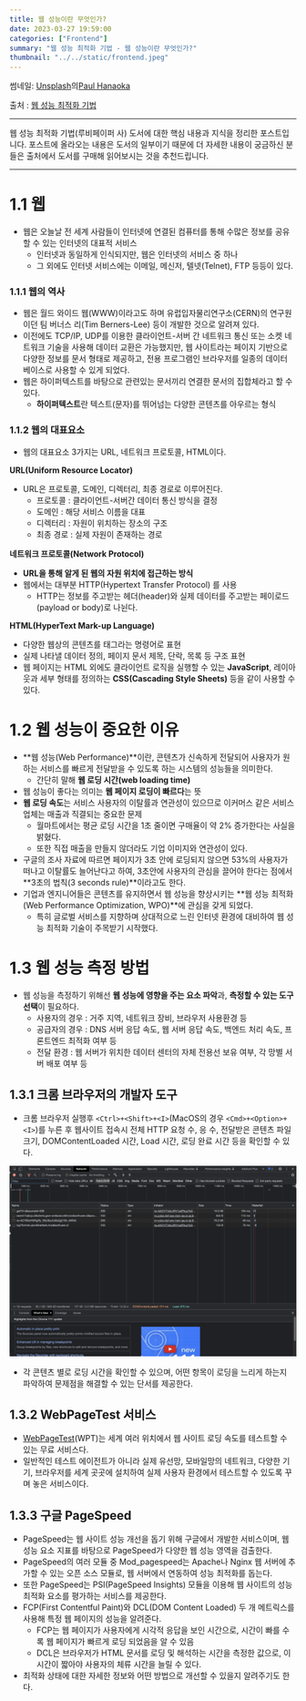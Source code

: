 ```yaml
---
title: 웹 성능이란 무엇인가?
date: 2023-03-27 19:59:00
categories: ["Frontend"]
summary: "웹 성능 최적화 기법 - 웹 성능이란 무엇인가?"
thumbnail: "../../static/frontend.jpeg"
---
```

썸네일: <a href="https://unsplash.com/ko/%EC%82%AC%EC%A7%84/GqEmWxkPNa4?utm_source=unsplash&utm_medium=referral&utm_content=creditCopyText">Unsplash</a>의<a href="https://unsplash.com/de/@plhnk?utm_source=unsplash&utm_medium=referral&utm_content=creditCopyText">Paul Hanaoka</a>

출처 : [웹 성능 최적화 기법](https://link.coupang.com/a/Tasb8)

---

웹 성능 최적화 기법(루비페이퍼 사) 도서에 대한 핵심 내용과 지식을 정리한 포스트입니다.
포스트에 올라오는 내용은 도서의 일부이기 때문에 더 자세한 내용이 궁금하신 분들은 출처에서 도서를 구매해 읽어보시는 것을 추천드립니다.

---

# 1.1 웹

- 웹은 오늘날 전 세계 사람들이 인터넷에 연결된 컴퓨터를 통해 수많은 정보를 공유할 수 있는 인터넷의 대표적 서비스
    - 인터넷과 동일하게 인식되지만, 웹은 인터넷의 서비스 중 하나
    - 그 외에도 인터넷 서비스에는 이메일, 메신저, 텔넷(Telnet), FTP 등등이 있다.

### 1.1.1 웹의 역사

- 웹은 월드 와이드 웹(WWW)이라고도 하며 유럽입자물리연구소(CERN)의 연구원이던 팀 버너스 리(Tim Berners-Lee) 등이 개발한 것으로 알려져 있다.
- 이전에도 TCP/IP, UDP를 이용한 클라이언트-서버 간 네트워크 통신 또는 소켓 네트워크 기술을 사용해 데이터 교환은 가능했지만, 웹 사이트라는 페이지 기반으로 다양한 정보를 문서 형태로 제공하고, 전용 프로그램인 브라우저를 일종의 데이터 베이스로 사용할 수 있게 되었다.
- 웹은 하이퍼텍스트를 바탕으로 관련있는 문서끼리 연결한 문서의 집합체라고 할 수 있다.
    - **하이퍼텍스트**란 텍스트(문자)를 뛰어넘는 다양한 콘텐츠를 아우르는 형식

### 1.1.2 웹의 대표요소

- 웹의 대표요소 3가지는 URL, 네트워크 프로토콜, HTML이다.

**URL(Uniform Resource Locator)**

- URL은 프로토콜, 도메인, 디렉터리, 최종 경로로 이루어진다.
    - 프로토콜 : 클라이언트-서버간 데이터 통신 방식을 결정
    - 도메인 : 해당 서비스 이름을 대표
    - 디렉터리 : 자원이 위치하는 장소의 구조
    - 최종 경로 : 실제 자원이 존재하는 경로

**네트워크 프로토콜(Network Protocol)**

- **URL을 통해 알게 된 웹의 자원 위치에 접근하는 방식**
- 웹에서는 대부분 HTTP(Hypertext Transfer Protocol) 를 사용
    - HTTP는 정보를 주고받는 헤더(header)와 실제 데이터를 주고받는 페이로드(payload or body)로 나뉜다.

**HTML(HyperText Mark-up Language)**

- 다양한 웹상의 콘텐츠를 태그라는 명령어로 표현
- 실제 나타낼 데이터 정의, 페이지 문서 제목, 단락, 목록 등 구조 표현
- 웹 페이지는 HTML 외에도 클라이언트 로직을 실행할 수 있는 **JavaScript**, 레이아웃과 세부 형태를 정의하는 **CSS(Cascading Style Sheets)** 등을 같이 사용할 수 있다.

# 1.2 웹 성능이 중요한 이유

- **웹 성능(Web Performance)**이란, 콘텐츠가 신속하게 전달되어 사용자가 원하는 서비스를 빠르게 전달받을 수 있도록 하는 시스템의 성능들을 의미한다.
    - 간단히 말해 **웹 로딩 시간(web loading time)**
- 웹 성능이 좋다는 의미는 **웹 페이지 로딩이 빠르다**는 뜻
- **웹 로딩 속도**는 서비스 사용자의 이탈률과 연관성이 있으므로 이커머스 같은 서비스 업체는 매출과 직결되는 중요한 문제
    - 월마트에서는 평균 로딩 시간을 1초 줄이면 구매율이 약 2% 증가한다는 사실을 밝혔다.
    - 또한 직접 매출을 만들지 않더라도 기업 이미지와 연관성이 있다.
- 구글의 조사 자료에 따르면 페이지가 3초 안에 로딩되지 않으면 53%의 사용자가 떠나고 이탈률도 늘어난다고 하여, 3초안에 사용자의 관심을 끌어야 한다는 점에서 **3초의 법칙(3 seconds rule)**이라고도 한다.
- 기업과 엔지니어들은 콘텐츠를 유지하면서 웹 성능을 향상시키는 **웹 성능 최적화(Web Performance Optimization, WPO)**에 관심을 갖게 되었다.
    - 특히 글로벌 서비스를 지향하며 상대적으로 느린 인터넷 환경에 대비하여 웹 성능 최적화 기술이 주목받기 시작했다.

# 1.3 웹 성능 측정 방법

- 웹 성능을 측정하기 위해선 **웹 성능에 영향을 주는 요소 파악**과, **측정할 수 있는 도구 선택**이 필요하다.
    - 사용자의 경우 : 거주 지역, 네트워크 장비, 브라우저 사용환경 등
    - 공급자의 경우 : DNS 서버 응답 속도, 웹 서버 응답 속도, 백엔드 처리 속도, 프론트엔드 최적화 여부 등
    - 전달 환경 : 웹 서버가 위치한 데이터 센터의 자체 전용선 보유 여부, 각 망별 서버 배포 여부 등

## 1.3.1 크롬 브라우저의 개발자 도구

- 크롬 브라우저 실행후 `<Ctrl>+<Shift>+<I>`(MacOS의 경우 `<Cmd>+<Option>+<I>`)를 누른 후 웹사이트 접속시 전체 HTTP 요청 수, 응 수, 전달받은 콘텐츠 파일 크기, DOMContentLoaded 시간, Load 시간, 로딩 완료 시간 등을 확인할 수 있다.

![devtool](../../static/chrome_devtool.png)

- 각 콘텐츠 별로 로딩 시간을 확인할 수 있으며, 어떤 항목이 로딩을 느리게 하는지 파악하여 문제점을 해결할 수 있는 단서를 제공한다.

## 1.3.2 WebPageTest 서비스

- [WebPageTest](https://www.webpagetest.org/)(WPT)는 세계 여러 위치에서 웹 사이트 로딩 속도를 테스트할 수 있는 무료 서비스다.
- 일반적인 테스트 에이전트가 아니라 실제 유선망, 모바일망의 네트워크, 다양한 기기, 브라우저를 세계 곳곳에 설치하여 실제 사용자 환경에서 테스트할 수 있도록 꾸며 놓은 서비스이다.

## 1.3.3 구글 PageSpeed

- PageSpeed는 웹 사이트 성능 개선을 돕기 위해 구글에서 개발한 서비스이며, 웹 성능 요소 지표를 바탕으로 PageSpeed가 다양한 웹 성능 영역을 검출한다.
- PageSpeed의 여러 모듈 중 Mod_pagespeed는 Apache나 Nginx 웹 서버에 추가할 수 있는 오픈 소스 모듈로, 웹 서버에서 연동하여 성능 최적화를 돕는다.
- 또한 PageSpeed는 PSI(PageSpeed Insights) 모듈을 이용해 웹 사이트의 성능 최적화 요소를 평가하는 서비스를 제공한다.
- FCP(First Contentful Paint)와 DCL(DOM Content Loaded) 두 개 메트릭스를 사용해 특정 웹 페이지의 성능을 알려준다.
    - FCP는 웹 페이지가 사용자에게 시각적 응답을 보인 시간으로, 시간이 빠를 수록 웹 페이지가 빠르게 로딩 되었음을 알 수 있음
    - DCL은 브라우저가 HTML 문서를 로딩 및 해석하는 시간을 측정한 값으로, 이 시간이 짧아야 사용자의 체류 시간을 늘릴 수 있다.
- 최적화 상태에 대한 자세한 정보와 어떤 방법으로 개선할 수 있을지 알려주기도 한다.